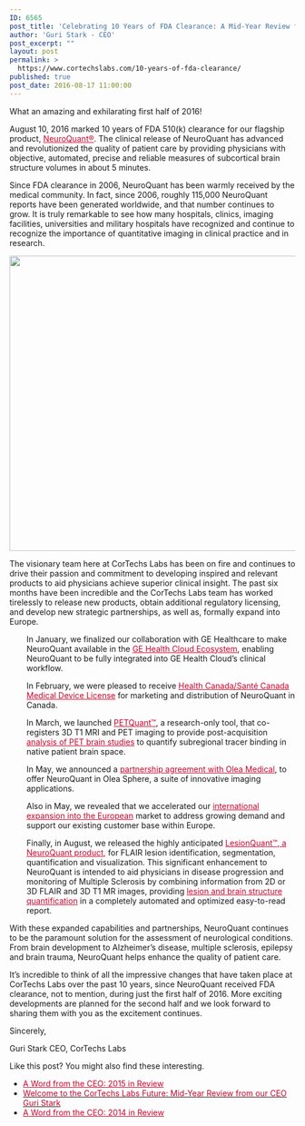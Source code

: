 ```yaml
---
ID: 6565
post_title: 'Celebrating 10 Years of FDA Clearance: A Mid-Year Review from Guri Stark, CEO'
author: 'Guri Stark - CEO'
post_excerpt: ""
layout: post
permalink: >
  https://www.cortechslabs.com/10-years-of-fda-clearance/
published: true
post_date: 2016-08-17 11:00:00
---
```

What an amazing and exhilarating first half of 2016!

August 10, 2016 marked 10 years of FDA 510(k) clearance for our flagship product, <span style="color: #c8042c;"><a style="color: #c8042c;" href="http://www.cortechslabs.com/neuroquant">NeuroQuant®</a></span>. The clinical release of NeuroQuant has advanced and revolutionized the quality of patient care by providing physicians with objective, automated, precise and reliable measures of subcortical brain structure volumes in about 5 minutes.

Since FDA clearance in 2006, NeuroQuant has been warmly received by the medical community. In fact, since 2006, roughly 115,000 NeuroQuant reports have been generated worldwide, and that number continues to grow. It is truly remarkable to see how many hospitals, clinics, imaging facilities, universities and military hospitals have recognized and continue to recognize the importance of quantitative imaging in clinical practice and in research.

<a href="https://www.cortechslabs.com/wp-content/uploads/2017/02/10_years.png"><img class="aligncenter  wp-image-6130" src="https://www.cortechslabs.com/wp-content/uploads/2017/02/10_years.png" alt="" width="819" height="520" /></a>

The visionary team here at CorTechs Labs has been on fire and continues to drive their passion and commitment to developing inspired and relevant products to aid physicians achieve superior clinical insight. The past six months have been incredible and the CorTechs Labs team has worked tirelessly to release new products, obtain additional regulatory licensing, and develop new strategic partnerships, as well as, formally expand into Europe.
<p style="padding-left: 30px;">In January, we finalized our collaboration with GE Healthcare to make NeuroQuant available in the <span style="color: #c8042c;"><a style="color: #c8042c;" href="http://www.cortechslabs.com/ge-health-cloud/">GE Health Cloud Ecosystem</a></span>, enabling NeuroQuant to be fully integrated into GE Health Cloud’s clinical workflow.</p>
<p style="padding-left: 30px;">In February, we were pleased to receive <span style="color: #c8042c;"><a style="color: #c8042c;" href="http://www.cortechslabs.com/health-canada/">Health Canada/Santé Canada Medical Device License</a></span> for marketing and distribution of NeuroQuant in Canada.</p>
<p style="padding-left: 30px;">In March, we launched <span style="color: #c8042c;"><a style="color: #c8042c;" href="http://www.cortechslabs.com/announcing-petquant/">PETQuant™</a></span>, a research-only tool, that co-registers 3D T1 MRI and PET imaging to provide post-acquisition <span style="color: #c8042c;"><a style="color: #c8042c;" href="http://www.cortechslabs.com/petquant">analysis of PET brain studies</a></span> to quantify subregional tracer binding in native patient brain space.</p>
<p style="padding-left: 30px;">In May, we announced a <span style="color: #c8042c;"><a style="color: #c8042c;" href="http://www.cortechslabs.com/collaboration-olea-medical/">partnership agreement with Olea Medical</a></span>, to offer NeuroQuant in Olea Sphere, a suite of innovative imaging applications.</p>
<p style="padding-left: 30px;">Also in May, we revealed that we accelerated our <span style="color: #c8042c;"><a style="color: #c8042c;" href="http://www.cortechslabs.com/europe-expansion/">international expansion into the European</a></span> market to address growing demand and support our existing customer base within Europe.</p>
<p style="padding-left: 30px;">Finally, in August, we released the highly anticipated <span style="color: #c8042c;"><a style="color: #c8042c;" href="http://www.cortechslabs.com/new-capabilities-quantifying-flair-lesions/">LesionQuant™, a NeuroQuant product</a>,</span> for FLAIR lesion identification, segmentation, quantification and visualization. This significant enhancement to NeuroQuant is intended to aid physicians in disease progression and monitoring of Multiple Sclerosis by combining information from 2D or 3D FLAIR and 3D T1 MR images, providing <span style="color: #c8042c;"><a style="color: #c8042c;" href="http://www.cortechslabs.com/lesionquant">lesion and brain structure quantification</a></span> in a completely automated and optimized easy-to-read report.</p>
With these expanded capabilities and partnerships, NeuroQuant continues to be the paramount solution for the assessment of neurological conditions. From brain development to Alzheimer’s disease, multiple sclerosis, epilepsy and brain trauma, NeuroQuant helps enhance the quality of patient care.

It’s incredible to think of all the impressive changes that have taken place at CorTechs Labs over the past 10 years, since NeuroQuant received FDA clearance, not to mention, during just the first half of 2016. More exciting developments are planned for the second half and we look forward to sharing them with you as the excitement continues.

Sincerely,

Guri Stark
CEO, CorTechs Labs

Like this post? You might also find these interesting.
<ul>
 	<li><span style="color: #c8042c;"><a style="color: #c8042c;" href="/2015-review-guri-stark-ceo">A Word from the CEO: 2015 in Review</a></span></li>
 	<li><a href="/half2015review"><span style="color: #c8042c;">Welcome to the CorTechs Labs Future: Mid-Year Review from our CEO Guri Stark</span></a></li>
 	<li><span style="color: #c8042c;"><a style="color: #c8042c;" href="/a-word-from-the-ceo">A Word from the CEO: 2014 in Review</a></span></li>
</ul>
&nbsp;

<img style="min-height: 1px!important; width: 1px!important; border-width: 0!important; padding: 0!important; margin: 0!important;" src="http://track.hubspot.com/__ptq.gif?a=343740&amp;k=14&amp;r=http%3A%2F%2Fcortechsnews.cortechslabs.com%2F10-years-of-fda-clearance&amp;bu=http%253A%252F%252Fcortechsnews.cortechslabs.com&amp;bvt=rss" alt="" width="1" height="1" />